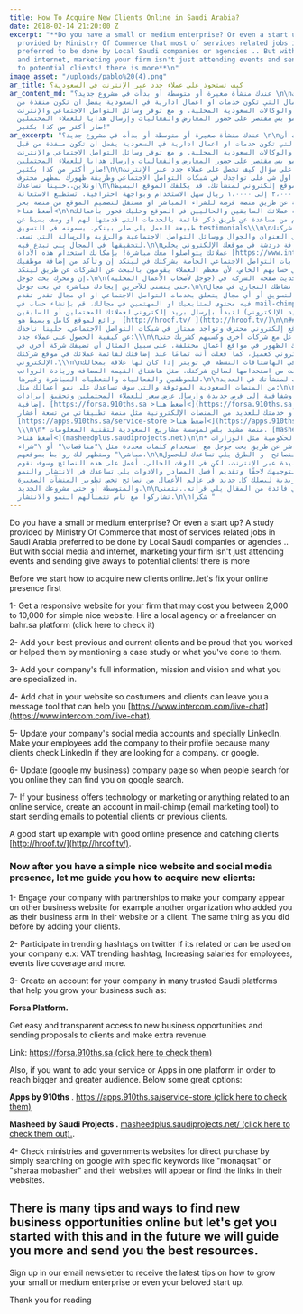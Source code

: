 ```yaml
---
title: How To Acquire New Clients Online in Saudi Arabia?
date: 2018-02-14 21:20:00 Z
excerpt: "**Do you have a small or medium enterprise? Or even a start up? A study
  provided by Ministry Of Commerce that most of services related jobs in Saudi Arabia
  preferred to be done by Local Saudi companies or agencies .. But with social media
  and internet, marketing your firm isn't just attending events and sending give aways
  to potential clients! there is more**\n"
image_asset: "/uploads/pablo%20(4).png"
ar_title: كيف تستحوذ على عملاء جدد عبر الإنترنت في السعودية؟
ar_content_md: "عندك منشأة صغيرة أو متوسطة أو بدأت في مشروع جديد؟ \n\nالدراسات تثبت
  أن معظم الاعمال التي تكون خدمات او اعمال ادارية في السعودية يفضل ان تكون منفذة من
  قبل الشركات والوكالات السعودية المحلية. و مع توفر وسائل التواصل الاجتماعي والإنترنت،
  التسويق مو بس مقتصر على حضور المعارض والفعاليات وإرسال هدايا للعملاء المحتملين.
  صار أكثر من كذا بكثير!"
ar_excerpt: "عندك منشأة صغيرة أو متوسطة أو بدأت في مشروع جديد؟ \n\nالدراسات تثبت أن
  معظم الاعمال التي تكون خدمات او اعمال ادارية في السعودية يفضل ان تكون منفذة من قبل
  الشركات والوكالات السعودية المحلية. و مع توفر وسائل التواصل الاجتماعي والإنترنت،
  التسويق مو بس مقتصر على حضور المعارض والفعاليات وإرسال هدايا للعملاء المحتملين.
  صار أكثر من كذا بكثير!\n\nقبل لا نجاوب على سؤال كيف تحصل على عملاء جدد عبر الإنترنت،
  لازم أن نركز اول شي على تواجدك في شبكات التواصل الاجتماعي وطريقة ظهورك بمظهر محترف
  اونلاين..خلينا نساعدك\n\n١. قم بإنشاء موقع إلكتروني لمنشأتك. قد يكلفك الموقع البسيط
  السهل ما بين ٢،٠٠٠ إلى ١،٠٠٠٠ ريال سهل الاستخدام وبواجهة احترافية. تستطيع الاستعانة
  بشركة محلية عن طريق منصة فرصة للشراء المباشر او مستقل لتصميم الموقع من منصة بحر
  >أضغط هنا<\n\n٢. قم بإضافة عملائك السابقين والحاليين في الموقع وخليك فخور بأعمالك
  معهم قدمت لهم من مساعدة عن طريق ذكر قائمة بالخدمات التي قدمتها لهم او وصف بسيط عن
  طبيعة العمل يلي صار بينكم. يسمونه في التسويق testimonials\\\n\n٣. اضف معلومات شركتك
  بالكامل مثل العنوان والجوال ووسائل التواصل الاجتماعية والرؤية والرسالة التي تسعى
  لتحقيقها في المجال يلي تبدع فيه.\n\n٤. قم بإضافة دردشة في موقعك الإلكتروني يخلي
  عملائك يتواصلوا معك مباشرة! بإمكانك استخدام هذه الأداة [https://www.intercom.com/live-chat](https://www.intercom.com/live-chat)\n\n٥.
  قم بتحديث حسابات التواصل الاجتماعي الخاصة بشركتك في لينكد إن وتأكد من إضافة موظفيك
  لأسم الشركة في حسابهم الخاص، لأن معظم العملاء يقومون بالبحث عن الشركات عن طريق لينكد
  إن ومحرك بحث جوجل.\n\n٦. لا تنسى تحديث صفحة الشركة في (جوجل لأصحاب الأعمال المحلية)
  حتى يتسنى للآخرين إيجادك مباشرة في بحث جوجل.\n\n٧. إذا كان نشاطك التجاري في مجال
  التقنية والتسويق أو أي مجال يتعلق بخدمات التواصل الاجتماعي او اي مجال تقدر تقدم
  فيه محتوى لمتابعيك او المهتمين في مجالك، قم بإنشاء حساب في mail-chimp (أداة تسويقية
  عن طريق البريد الإلكتروني) لتبدأ بإرسال بريد إلكتروني لعملائك المحتملين أو السابقين.\n\n\\\n\nمثال
  رائع لموقع كامل وبسيط هو  [http://hroof.tv/ ](http://hroof.tv/)\n\n## الآن وبعد
  حصولك على موقع إلكتروني محترف وتواجد ممتاز في شبكات التواصل الاجتماعي، خلينا ناخذك
  عن كيفية الحصول على عملاء جدد:\\\n\n١. قم بالتفاعل مع شركات أخرى وكسبهم كشريك حتى
  يتسنى لشركتك الظهور في مواقع أعمال مختلفة. على سبيل المثال أن تضيفك شركة أخرى في
  موقعهم الإلكتروني كعميل، كما فعلت أنت تمامًا عند إضافتك لقائمة عملائك في موقع شركتك
  الإلكتروني.\\\n\n٢. شارك في الهاشتاقات النشطة في تويتر إذا كان لها علاقة بمجالك
  أو إذا تمكَّنت من استخدامها لصالح شركتك. مثل هاشتاق القيمة المضافة وزيادة الرواتب
  للموظفين والفعاليات والتغطيات المباشرة وغيرها.\n\n٣. قم بإنشاء حساب لمنشأتك في العديد
  من المنصات السعودية الموثوقة والتي سوف تساعدك على نمو أعمالك مثل:\n\n* منصة فرصة:
  للوصول بكل سهولة وشفافية إلى فرص جديدة وإرسال عرض سعر للعملاء المحتملين وتحقيق إيرادات
  إضافية. [https://forsa.910ths.sa >أضغط هنا<](https://forsa.910ths.sa >أضغط هنا<)\n\n\\\n\n*
  اضف تطبيقك أو خدمتك للعديد من المنصات الإلكترونية مثل منصة تطبيقاتي من تسعة أعشار.
  [https://apps.910ths.sa/service-store >أضغط هنا<](https://apps.910ths.sa/service-store)
  \\\n\n* منصة مشيد بلس لمؤسسة مشاريع السعودية لتقنية المعلومات. [masheedplus.saudiprojects.net/
  >أضغط هنا<](masheedplus.saudiprojects.net)\n\n* قم بتصفح المواقع الحكومية مثل الوزارات
  للشراء المباشر عن طريق بحث جوجل مع استخدام كلمات محددة مثل \"مناقصات\" أو \"شراء
  مباشر\" وستظهر لك روابط بموقعهم.\n\nفي كثير من النصائح  و الطرق يلي تساعدك للحصول
  على فرص عمل جديدة عبر الإنترنت، لكن في الوقت الحالي، أعمل على هذه النصائح وسوف نقوم
  بتوجيهك لاحقًا وتقديم أفضل المصادر والادوات يلي تساعدك في الانتشار والنمو.\n\nاشترك
  في نشرتنا البريدية ليصلك كل جديد في عالم الأعمال من نصائح تخص تطوير المنشآت الصغيرة
  والمتوسطة أو حتى مشروعك الجديد.\n\nاذا تشوف في فائدة من المقال يلي قرأته..نتمنى
  تشاركوا مع ناس تتمنالهم النمو والانتشار.\n\nشكرا "
---
```


Do you have a small or medium enterprise? Or even a start up? A study provided by Ministry Of Commerce that most of services related jobs in Saudi Arabia preferred to be done by Local Saudi companies or agencies .. But with social media and internet, marketing your firm isn't just attending events and sending give aways to potential clients! there is more

Before we start how to acquire new clients online..let's fix your online presence first

1- Get a responsive website for your firm that may cost you between 2,000 to 10,000 for simple nice website. Hire a local agency or a freelancer on bahr.sa platform (click here to check it)

2- Add your best previous and current clients and be proud that you worked or helped them by mentioning a case study or what you've done to them.

3- Add your company's full information, mission and vision and what you are specialized in.

4- Add chat in your website so costumers and clients can leave you a message tool that can help you [https://www.intercom.com/live-chat](https://www.intercom.com/live-chat).

5- Update your company's social media accounts and specially LinkedIn. Make your employees add the company to their profile because many clients check LinkedIn if they are looking for a company. or google.

6- Update (google my business) company page so when people search for you online they can find you on google search.

7- If your business offers technology or marketing or anything related to an online service, create an account in mail-chimp (email marketing tool) to start sending emails to potential clients or previous clients.

A good start up example with good online presence and catching clients [http://hroof.tv/](http://hroof.tv/).

### Now after you have a simple nice website and social media presence, let me guide you how to acquire new clients:

1- Engage your company with partnerships to make your company appear on other business website for example another organization who added you as their business arm in their website or a client. The same thing as you did before by adding your clients.

2- Participate in trending hashtags on twitter if its related or can be used on your company e.x: VAT trending hashtag, Increasing salaries for employees, events live coverage and more.

3- Create an account for your company in many trusted Saudi platforms that help you grow your business such as:

**Forsa Platform.**

Get easy and transparent access to new business opportunities and
sending proposals to clients and make extra revenue.

Link:  [https://forsa.910ths.sa   (click here to check them)](https://forsa.910ths.sa/)

Also, if you want to add your service or Apps in one platform in order to reach bigger and greater audience.  Below some great options: 

**Apps by 910ths** .
[https://apps.910ths.sa/service-store (click here to check them)](https://apps.910ths.sa/service-store)

**Masheed by Saudi Projects .**
[masheedplus.saudiprojects.net/ (click here to check them out).](masheedplus.saudiprojects.net/).

4- Check ministries and governments websites for direct purchase  by simply searching on google with specific keywords like "monaqsat" or "sheraa mobasher" and their websites will appear or find the links in their websites.

## There is many tips and ways to find new business opportunities online but let's get you started with this and in the future we will guide you more and send you the best resources.

Sign up in our email newsletter to receive the latest tips on how to grow your small or medium enterprise or even your beloved start up.

Thank you for reading